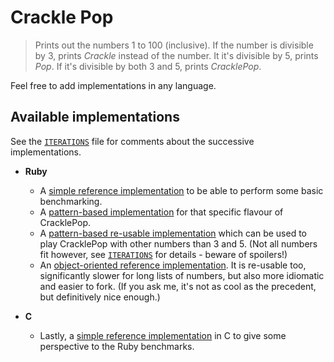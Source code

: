 Crackle Pop
===========

> Prints out the numbers 1 to 100 (inclusive). If the number is divisible by 3, prints _Crackle_ instead of the number. It it's divisible by 5, prints _Pop_. If it's divisible by both 3 and 5, prints _CracklePop_.

Feel free to add implementations in any language.

Available implementations
-------------------------

See the [`ITERATIONS`](ITERATIONS.md) file for comments about the successive implementations.

- **Ruby**
  - A [simple reference implementation](ruby/01_reference) to be able to perform some basic benchmarking.
  - A [pattern-based implementation](ruby/02_pattern) for that specific flavour of CracklePop.
  - A [pattern-based re-usable implementation](ruby/03_reusable) which can be used to play CracklePop with other numbers than 3 and 5. (Not all numbers fit however, see [`ITERATIONS`](ITERATIONS.md) for details - beware of spoilers!)
  - An [object-oriented reference implementation](ruby/04_slower_but_idiomatic). It is re-usable too, significantly slower for long lists of numbers, but also more idiomatic and easier to fork. (If you ask me, it's not as cool as the precedent, but definitively nice enough.)

- **C**
  - Lastly, a [simple reference implementation](c/01_reference) in C to give some perspective to the Ruby benchmarks.
